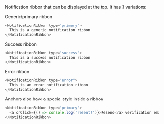 Notification ribbon that can be displayed at the top. It has 3 variations:

Generic/primary ribbon

```js
<NotificationRibbon type="primary">
  This is a generic notification ribbon
</NotificationRibbon>
```

Success ribbon

```js
<NotificationRibbon type="success">
  This is a success notification ribbon
</NotificationRibbon>
```

Error ribbon

```js
<NotificationRibbon type="error">
  This is an error notification ribbon
</NotificationRibbon>
```

Anchors also have a special style inside a ribbon

```js
<NotificationRibbon type="primary">
  <a onClick={() => console.log('resent!')}>Resend</a> verification email
</NotificationRibbon>
```
